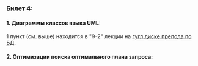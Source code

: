 ### Билет 4:

#### 1.  Диаграммы классов языка UML:
1 пункт (см. выше) находится в "9-2" лекции на [гугл диске препода по БД](https://drive.google.com/drive/folders/1sNQ3zOgOHoRsxtyAijtcMkTTgkGm3yc8).
#### 2.  Оптимизации поиска оптимального плана запроса:
